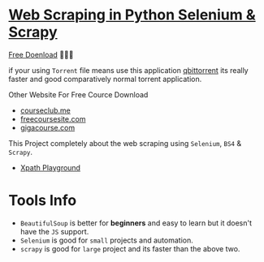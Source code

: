 # [Web Scraping in Python Selenium & Scrapy](https://www.udemy.com/course/web-scraping-course-in-python-bs4-selenium-and-scrapy/?couponCode=LETSLEARNNOWPP)

[Free Doenload](https://freecoursesite.com/web-scraping-in-python-beautifulsoup-selenium-scrapy-2023/) 🚀🚀🚀

if your using `Torrent` file means use this application [qbittorrent](https://www.qbittorrent.org/download) its really faster and good comparatively normal torrent application.

Other Website For Free Cource Download
* [courseclub.me](https://courseclub.me/)
* [freecoursesite.com](https://freecoursesite.com/)
* [gigacourse.com](https://gigacourse.com/)

This Project completely about the web scraping using `Selenium`, `BS4` & `Scrapy`.

* [Xpath Playground](https://scrapinghub.github.io/xpath-playground/) 

# Tools Info

* `BeautifulSoup` is better for **beginners** and easy to learn but it doesn't have the `JS` support.
* `Selenium` is good for `small` projects and automation.
* `scrapy` is good for `large` project and its faster than the above two.